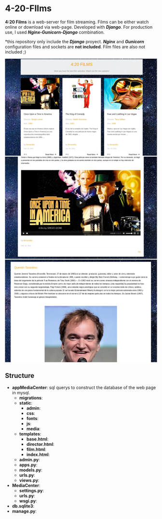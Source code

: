 # 4-20-FIlms
**4:20 Films** is a web-server for film streaming. Films can be either watch online or download via web-page. Developed with ***Django***. For production use, I used ***Nginx-Gunicorn-Django*** combination.

*this repository only include the ***Django*** proyect. ***Nginx*** and ***Gunicorn*** configuration files and sockets are **not included**. Film files are also not included ;)

![](docs/420_index.jpg)
![](docs/420_film.jpg)
![](docs/420_director.jpg)

## Structure
* **appMediaCenter**: sql querys to construct the database of the web page in mysql.
  * **migrations**:
  * **static**:
    * **admin**:
    * **css**:
    * **fonts**:
    * **js**:
    * **media**:
  * **templates**:
    * **base.html**:
    * **director.html**:
    * **film.html**:
    * **index.html**:
  * **admin.py**:
  * **apps.py**:
  * **models.py**:
  * **urls.py**:
  * **views.py**:
* **MediaCenter**:
  * **settings.py**:
  * **urls.py**:
  * **wsgi.py**:
* **db.sqlite3**:
* **manage.py**:
